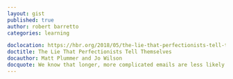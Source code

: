 ```yaml
---
layout: gist
published: true
author: robert barretto
categories: learning

doclocation: https://hbr.org/2018/05/the-lie-that-perfectionists-tell-themselvesz
doctitle: The Lie That Perfectionists Tell Themselves
docauthor: Matt Plummer and Jo Wilson
docquote: We know that longer, more complicated emails are less likely to be read and spending the time to provide more strategic options/choices generally leads to poorer decisions.
---
```

